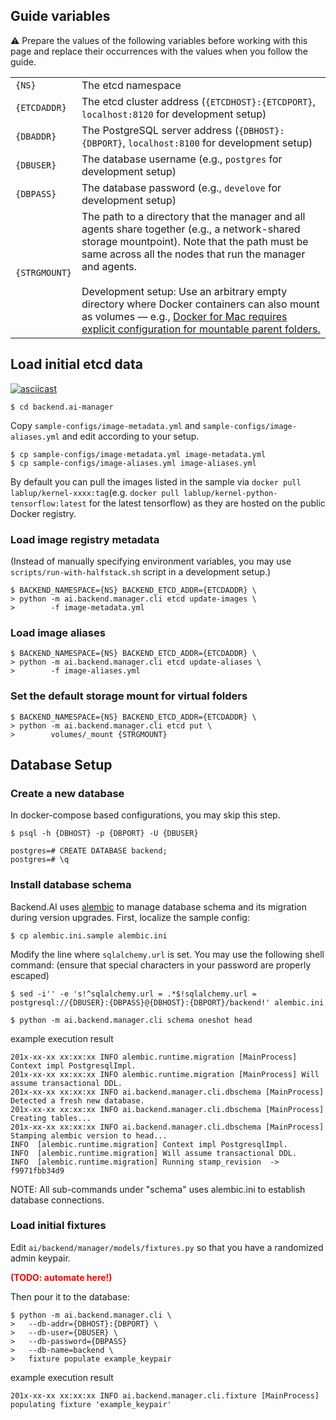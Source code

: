 ## Guide variables

⚠️ Prepare the values of the following variables before working with this page and replace their occurrences with the values when you follow the guide.

<table>
<tr><td><code>{NS}</code></td><td>The etcd namespace</td></tr>
<tr><td><code>{ETCDADDR}</code></td><td>The etcd cluster address (<code>{ETCDHOST}:{ETCDPORT}</code>, <code>localhost:8120</code> for development setup)</td></tr>
<tr><td><code>{DBADDR}</code></td><td>The PostgreSQL server address (<code>{DBHOST}:{DBPORT}</code>, <code>localhost:8100</code> for development setup)</td></tr>
<tr><td><code>{DBUSER}</code></td><td>The database username (e.g., <code>postgres</code> for development setup)</td></tr>
<tr><td><code>{DBPASS}</code></td><td>The database password (e.g., <code>develove</code> for development setup)</td></tr>
<tr><td><code>{STRGMOUNT}</code></td><td>The path to a directory that the manager and all agents share together (e.g., a network-shared storage mountpoint). Note that the path must be same across all the nodes that run the manager and agents.<br><br>
Development setup: Use an arbitrary empty directory where Docker containers can also mount as volumes — e.g., <a href="https://docs.docker.com/docker-for-mac/#file-sharing">Docker for Mac requires explicit configuration for mountable parent folders.</a></td></tr>
</table>

## Load initial etcd data

[![asciicast](https://asciinema.org/a/8vM2cEHEHQzCMaOummV4ruDAm.png)](https://asciinema.org/a/8vM2cEHEHQzCMaOummV4ruDAm)

```console
$ cd backend.ai-manager
```

Copy `sample-configs/image-metadata.yml` and `sample-configs/image-aliases.yml` and edit according to your setup.

```console
$ cp sample-configs/image-metadata.yml image-metadata.yml
$ cp sample-configs/image-aliases.yml image-aliases.yml
```

By default you can pull the images listed in the sample via `docker pull lablup/kernel-xxxx:tag`(e.g. `docker pull lablup/kernel-python-tensorflow:latest` for the latest tensorflow) as they are hosted on the public Docker registry.

### Load image registry metadata

(Instead of manually specifying environment variables, you may use `scripts/run-with-halfstack.sh` script in a development setup.)

```console
$ BACKEND_NAMESPACE={NS} BACKEND_ETCD_ADDR={ETCDADDR} \
> python -m ai.backend.manager.cli etcd update-images \
>        -f image-metadata.yml
```

### Load image aliases

```console
$ BACKEND_NAMESPACE={NS} BACKEND_ETCD_ADDR={ETCDADDR} \
> python -m ai.backend.manager.cli etcd update-aliases \
>        -f image-aliases.yml
```

### Set the default storage mount for virtual folders

```console
$ BACKEND_NAMESPACE={NS} BACKEND_ETCD_ADDR={ETCDADDR} \
> python -m ai.backend.manager.cli etcd put \
>        volumes/_mount {STRGMOUNT}
```

## Database Setup

### Create a new database

In docker-compose based configurations, you may skip this step.

```console
$ psql -h {DBHOST} -p {DBPORT} -U {DBUSER}
```

```
postgres=# CREATE DATABASE backend;
postgres=# \q
```

### Install database schema

Backend.AI uses [alembic](http://alembic.zzzcomputing.com/en/latest/) to manage database schema and its migration during version upgrades.
First, localize the sample config:

```console
$ cp alembic.ini.sample alembic.ini
```

Modify the line where `sqlalchemy.url` is set.
You may use the following shell command:
(ensure that special characters in your password are properly escaped)

```console
$ sed -i'' -e 's!^sqlalchemy.url = .*$!sqlalchemy.url = postgresql://{DBUSER}:{DBPASS}@{DBHOST}:{DBPORT}/backend!' alembic.ini
```

```console
$ python -m ai.backend.manager.cli schema oneshot head
```

example execution result
```console
201x-xx-xx xx:xx:xx INFO alembic.runtime.migration [MainProcess] Context impl PostgresqlImpl.
201x-xx-xx xx:xx:xx INFO alembic.runtime.migration [MainProcess] Will assume transactional DDL.
201x-xx-xx xx:xx:xx INFO ai.backend.manager.cli.dbschema [MainProcess] Detected a fresh new database.
201x-xx-xx xx:xx:xx INFO ai.backend.manager.cli.dbschema [MainProcess] Creating tables...
201x-xx-xx xx:xx:xx INFO ai.backend.manager.cli.dbschema [MainProcess] Stamping alembic version to head...
INFO  [alembic.runtime.migration] Context impl PostgresqlImpl.
INFO  [alembic.runtime.migration] Will assume transactional DDL.
INFO  [alembic.runtime.migration] Running stamp_revision  -> f9971fbb34d9
```

NOTE: All sub-commands under "schema" uses alembic.ini to establish database connections.

### Load initial fixtures

Edit `ai/backend/manager/models/fixtures.py` so that you have a randomized admin keypair.

<span style="color:red">**(TODO: automate here!)**</span>

Then pour it to the database:

```console
$ python -m ai.backend.manager.cli \
>   --db-addr={DBHOST}:{DBPORT} \
>   --db-user={DBUSER} \
>   --db-password={DBPASS} 
>   --db-name=backend \
>   fixture populate example_keypair
```
example execution result
```console
201x-xx-xx xx:xx:xx INFO ai.backend.manager.cli.fixture [MainProcess] populating fixture 'example_keypair'
```
